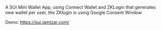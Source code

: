 A SUI Mini Wallet App, using Connect Wallet and ZKLogin that generates new wallet per user, the ZKlogin is using Google Consent Window

Demo: https://sui.iamtzar.com/
